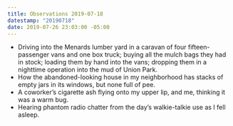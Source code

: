```yaml
---
title: Observations 2019-07-18
datestamp: "20190718"
date: 2019-07-26 23:03:00 -05:00
---
```


- Driving into the Menards lumber yard in a caravan of four fifteen-passenger vans and one box truck; buying all the mulch bags they had in stock; loading them by hand into the vans; dropping them in a nighttime operation into the mud of Union Park.
- How the abandoned-looking house in my neighborhood has stacks of empty jars in its windows, but none full of pee.
- A coworker’s cigarette ash flying onto my upper lip, and me, thinking it was a warm bug.
- Hearing phantom radio chatter from the day’s walkie-talkie use as I fell asleep.
